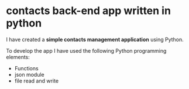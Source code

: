 # contacts back-end app written in python

I have created a **simple contacts management application** using Python.

To develop the app I have used the following Python programming elements:

- Functions
- json module
- file read and write
